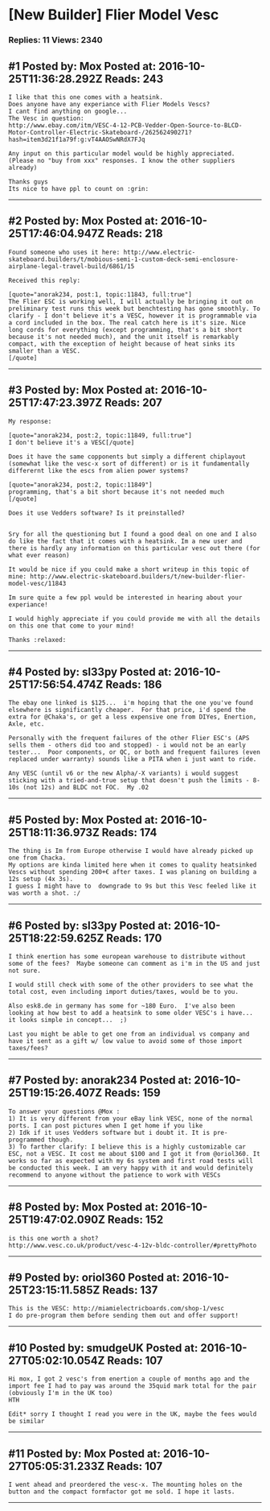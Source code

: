 # \[New Builder\] Flier Model Vesc

### Replies: 11 Views: 2340

## \#1 Posted by: Mox Posted at: 2016-10-25T11:36:28.292Z Reads: 243

```
I like that this one comes with a heatsink.
Does anyone have any experiance with Flier Models Vescs?
I cant find anything on google...
The Vesc in question:
http://www.ebay.com/itm/VESC-4-12-PCB-Vedder-Open-Source-to-BLCD-Motor-Controller-Electric-Skateboard-/262562490271?hash=item3d21f1a79f:g:vT4AAOSwNRdX7FJq

Any input on this particular model would be highly appreciated. (Please no "buy from xxx" responses. I know the other suppliers already)

Thanks guys
Its nice to have ppl to count on :grin:
```

---
## \#2 Posted by: Mox Posted at: 2016-10-25T17:46:04.947Z Reads: 218

```
Found someone who uses it here: http://www.electric-skateboard.builders/t/mobious-semi-1-custom-deck-semi-enclosure-airplane-legal-travel-build/6861/15

Received this reply:

[quote="anorak234, post:1, topic:11843, full:true"]
The Flier ESC is working well, I will actually be bringing it out on preliminary test runs this week but benchtesting has gone smoothly. To clarify - I don't believe it's a VESC, however it is programmable via a cord included in the box. The real catch here is it's size. Nice long cords for everything (except programming, that's a bit short because it's not needed much), and the unit itself is remarkably compact, with the exception of height because of heat sinks its smaller than a VESC.
[/quote]
```

---
## \#3 Posted by: Mox Posted at: 2016-10-25T17:47:23.397Z Reads: 207

```
My response:

[quote="anorak234, post:2, topic:11849, full:true"]
I don't believe it's a VESC[/quote]

Does it have the same copponents but simply a different chiplayout (somewhat like the vesc-x sort of different) or is it fundamentally differernt like the escs from alien power systems?

[quote="anorak234, post:2, topic:11849"]
programming, that's a bit short because it's not needed much
[/quote]

Does it use Vedders software? Is it preinstalled?


Sry for all the questioning but I found a good deal on one and I also do like the fact that it comes with a heatsink. Im a new user and there is hardly any information on this particular vesc out there (for what ever reason)

It would be nice if you could make a short writeup in this topic of mine: http://www.electric-skateboard.builders/t/new-builder-flier-model-vesc/11843
 
Im sure quite a few ppl would be interested in hearing about your experiance!

I would highly appreciate if you could provide me with all the details on this one that come to your mind!

Thanks :relaxed:
```

---
## \#4 Posted by: sl33py Posted at: 2016-10-25T17:56:54.474Z Reads: 186

```
The ebay one linked is $125...  i'm hoping that the one you've found elsewhere is significantly cheaper.  For that price, i'd spend the extra for @Chaka's, or get a less expensive one from DIYes, Enertion, Axle, etc.

Personally with the frequent failures of the other Flier ESC's (APS sells them - others did too and stopped) - i would not be an early tester...  Poor components, or QC, or both and frequent failures (even replaced under warranty) sounds like a PITA when i just want to ride.

Any VESC (until v6 or the new Alpha/-X variants) i would suggest sticking with a tried-and-true setup that doesn't push the limits - 8-10s (not 12s) and BLDC not FOC.  My .02
```

---
## \#5 Posted by: Mox Posted at: 2016-10-25T18:11:36.973Z Reads: 174

```
The thing is Im from Europe otherwise I would have already picked up one from Chacka. 
My options are kinda limited here when it comes to quality heatsinked Vescs without spending 200+€ after taxes. I was planing on building a 12s setup (4x 3s). 
I guess I might have to  downgrade to 9s but this Vesc feeled like it was worth a shot. :/
```

---
## \#6 Posted by: sl33py Posted at: 2016-10-25T18:22:59.625Z Reads: 170

```
I think enertion has some european warehouse to distribute without some of the fees?  Maybe someone can comment as i'm in the US and just not sure.  

I would still check with some of the other providers to see what the total cost, even including import duties/taxes, would be to you.

Also esk8.de in germany has some for ~180 Euro.  I've also been looking at how best to add a heatsink to some older VESC's i have... it looks simple in concept...  ;)

Last you might be able to get one from an individual vs company and have it sent as a gift w/ low value to avoid some of those import taxes/fees?
```

---
## \#7 Posted by: anorak234 Posted at: 2016-10-25T19:15:26.407Z Reads: 159

```
To answer your questions @Mox :
1) It is very different from your eBay link VESC, none of the normal ports. I can post pictures when I get home if you like
2) Idk if it uses Vedders software but i doubt it. It is pre-programmed though.
3) To farther clarify: I believe this is a highly customizable car ESC, not a VESC. It cost me about $100 and I got it from @oriol360. It works so far as expected with my 6s system and first road tests will be conducted this week. I am very happy with it and would definitely recommend to anyone without the patience to work with VESCs
```

---
## \#8 Posted by: Mox Posted at: 2016-10-25T19:47:02.090Z Reads: 152

```
is this one worth a shot?
http://www.vesc.co.uk/product/vesc-4-12v-bldc-controller/#prettyPhoto
```

---
## \#9 Posted by: oriol360 Posted at: 2016-10-25T23:15:11.585Z Reads: 137

```
This is the VESC: http://miamielectricboards.com/shop-1/vesc
I do pre-program them before sending them out and offer support!
```

---
## \#10 Posted by: smudgeUK Posted at: 2016-10-27T05:02:10.054Z Reads: 107

```
Hi mox, I got 2 vesc's from enertion a couple of months ago and the import fee I had to pay was around the 35quid mark total for the pair (obviously I'm in the UK too)
HTH

Edit* sorry I thought I read you were in the UK, maybe the fees would be similar
```

---
## \#11 Posted by: Mox Posted at: 2016-10-27T05:05:31.233Z Reads: 107

```
I went ahead and preordered the vesc-x. The mounting holes on the button and the compact formfactor got me sold. I hope it lasts.
```

---

